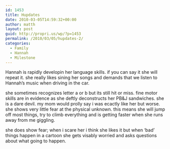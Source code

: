 ```yaml
---
id: 1453
title: Hupdates
date: 2010-03-05T14:59:32+00:00
author: matth
layout: post
guid: http://propri.us/wp/?p=1453
permalink: /2010/03/05/hupdates-2/
categories:
  - Family
  - Hannah
  - Milestone
---
```

Hannah is rapidly developin her language skills. if you can say it she will repeat it. she really likes sining her songs and demands that we listen to Hannah&#8217;s music when driving in the car.

she sometimes recognizes letter a or b but its still hit or miss. fine motor skills are in evidence as she deftly deconstructs her PB&J sandwiches. she is a dare devil. my mom would prolly say i was ecactly like her but worse. she shows very little fear at the physical unknown. this means she will jump off most things, try to climb everything and is getting faster when she runs away from me giggling. 

she does show fear; when i scare her i think she likes it but when &#8216;bad&#8217; things happen in a cartoon she gets visably worried and asks questions about what going to happen.